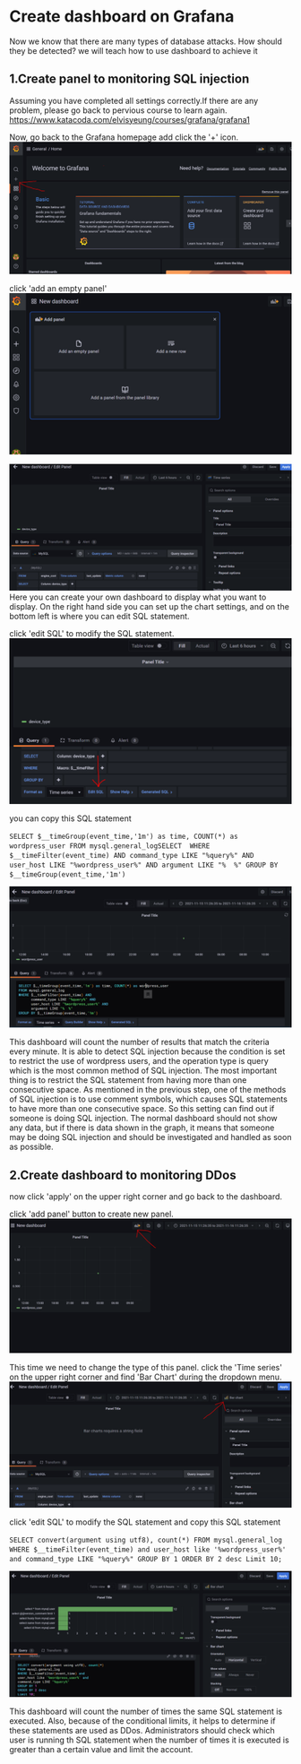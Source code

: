 # Create dashboard on Grafana
Now we know that there are many types of database attacks. How should they be detected? we will teach how to use dashboard to achieve it

## 1.Create panel to monitoring SQL injection
Assuming you have completed all settings correctly.If there are any problem, please go back to pervious course to learn again.
https://www.katacoda.com/elvisyeung/courses/grafana/grafana1


Now, go back to the Grafana homepage add click the '+' icon.
![Alt text](https://raw.githubusercontent.com/KuroP1/katacoda-scenarios/main/Grafana/Grafana2/images/step%203-1.PNG "a title")

click 'add an empty panel'
![Alt text](https://raw.githubusercontent.com/KuroP1/katacoda-scenarios/main/Grafana/Grafana2/images/step%203-2.PNG "a title")

![Alt text](https://raw.githubusercontent.com/KuroP1/katacoda-scenarios/main/Grafana/Grafana2/images/step%203-3.PNG "a title")
Here you can create your own dashboard to display what you want to display. On the right hand side you can set up the chart settings, and on the bottom left is where you can edit SQL statement.

click 'edit SQL' to modify the SQL statement.
![Alt text](https://raw.githubusercontent.com/KuroP1/katacoda-scenarios/main/Grafana/Grafana2/images/step%203-4.PNG "a title")

you can copy this SQL statement

`SELECT $__timeGroup(event_time,'1m') as time, COUNT(*) as wordpress_user
FROM mysql.general_logSELECT 
WHERE $__timeFilter(event_time) AND
      command_type LIKE "%query%" AND
      user_host LIKE "%wordpress_user%" AND
      argument LIKE "%  %"
GROUP BY $__timeGroup(event_time,'1m')`

![Alt text](https://raw.githubusercontent.com/KuroP1/katacoda-scenarios/main/Grafana/Grafana2/images/step%203-5.PNG "a title")

This dashboard will count the number of results that match the criteria every minute. It is able to detect SQL injection because the condition is set to restrict the use of wordpress users, and the operation type is query which is the most common method of SQL injection. The most important thing is to restrict the SQL statement from having more than one consecutive space. As mentioned in the previous step, one of the methods of SQL injection is to use comment symbols, which causes SQL statements to have more than one consecutive space. So this setting can find out if someone is doing SQL injection. The normal dashboard should not show any data, but if there is data shown in the graph, it means that someone may be doing SQL injection and should be investigated and handled as soon as possible.

## 2.Create dashboard to monitoring DDos

now click 'apply' on the upper right corner and go back to the dashboard.

click 'add panel' button to create new panel.
![Alt text](https://raw.githubusercontent.com/KuroP1/katacoda-scenarios/main/Grafana/Grafana2/images/step%203-6.PNG "a title")

This time we need to change the type of this panel.
click the 'Time series' on the upper right corner and find 'Bar Chart' during the dropdown menu.
![Alt text](https://raw.githubusercontent.com/KuroP1/katacoda-scenarios/main/Grafana/Grafana2/images/step%203-7.PNG "a title")

click 'edit SQL' to modify the SQL statement and copy this SQL statement

`SELECT convert(argument using utf8), count(*)
FROM mysql.general_log
WHERE $__timeFilter(event_time) and
user_host like '%wordpress_user%' and
command_type LIKE "%query%"
GROUP BY 1
ORDER BY 2 desc
Limit 10;`

![Alt text](https://raw.githubusercontent.com/KuroP1/katacoda-scenarios/main/Grafana/Grafana2/images/step%203-8.PNG "a title")

This dashboard will count the number of times the same SQL statement is executed. Also, because of the conditional limits, it helps to determine if these statements are used as DDos. Administrators should check which user is running th SQL statement when the number of times it is executed is greater than a certain value and limit the account.
